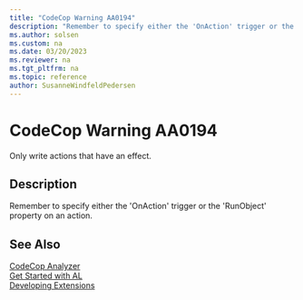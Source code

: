 ```yaml
---
title: "CodeCop Warning AA0194"
description: "Remember to specify either the 'OnAction' trigger or the 'RunObject' property on an action."
ms.author: solsen
ms.custom: na
ms.date: 03/20/2023
ms.reviewer: na
ms.tgt_pltfrm: na
ms.topic: reference
author: SusanneWindfeldPedersen
---
```

[//]: # (START>DO_NOT_EDIT)
[//]: # (IMPORTANT:Do not edit any of the content between here and the END>DO_NOT_EDIT.)
[//]: # (Any modifications should be made in the .xml files in the ModernDev repo.)
# CodeCop Warning AA0194
Only write actions that have an effect.

## Description
Remember to specify either the 'OnAction' trigger or the 'RunObject' property on an action.

[//]: # (IMPORTANT: END>DO_NOT_EDIT)
## See Also  
[CodeCop Analyzer](codecop.md)  
[Get Started with AL](../devenv-get-started.md)  
[Developing Extensions](../devenv-dev-overview.md)  